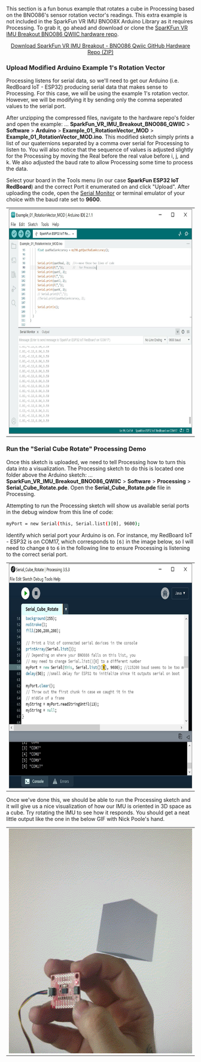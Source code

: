 This section is a fun bonus example that rotates a cube in Processing based on the BNO086's sensor rotation vector's readings. This extra example is not included in the SparkFun VR IMU BNO08X Arduino Library as it requires Processing. To grab it, go ahead and download or clone the [SparKFun VR IMU Breakout BNO086 QWIIC hardware repo](https://github.com/sparkfun/SparkFun_VR_IMU_Breakout_BNO086_QWIIC).

<div style="text-align: center"><a href="https://github.com/sparkfun/SparkFun_VR_IMU_Breakout_BNO086_QWIIC/archive/refs/heads/main.zip" target="download_BNO086_hardware_repo" class="md-button">Download SparkFun VR IMU Breakout - BNO086 Qwiic GitHub Hardware Repo (ZIP)</a></div>



### Upload Modified Arduino Example 1's Rotation Vector

Processing listens for serial data, so we'll need to get our Arduino (i.e. RedBoard IoT - ESP32) producing serial data that makes sense to Processing. For this case, we will be using the example 1's rotation vector. However, we will be modifying it by sending only the comma seperated values to the serial port.

After unzipping the compressed files, navigate to the hardware repo's folder and open the example: ... **SparkFun_VR_IMU_Breakout_BNO086_QWIIC** > **Software** > **Arduino** > **Example_01_RotationVector_MOD** > **Example_01_RotationVector_MOD.ino**. This modified sketch simply prints a list of our quaternions separated by a comma over serial for Processing to listen to. You will also notice that the sequence of values is adjusted slightly for the Processing by moving the Real before the real value before i, j, and k. We also adjusted the baud rate to allow Processing some time to process the data.

Select your board in the Tools menu (in our case **SparkFun ESP32 IoT RedBoard**) and the correct Port it enumerated on and click "Upload". After uploading the code, open the [Serial Monitor](https://learn.sparkfun.com/tutorials/terminal-basics) or terminal emulator of your choice with the baud rate set to **9600**.

<div style="text-align: center;">
  <table>
    <tr style="vertical-align:middle;">
     <td style="text-align: center; vertical-align: middle;"><a href="../assets/img/VR_IMU-BNO086_Arduino_Ex1_Rotation_Vector_MOD.JPG"><img src="../assets/img/VR_IMU-BNO086_Arduino_Ex1_Rotation_Vector_MOD.JPG" width="600" height="600" alt="Output Modified Example 1 - Rotation Vector for Processing Example"></a></td>
    </tr>
  </table>
</div>



### Run the "Serial Cube Rotate" Processing Demo

Once this sketch is uploaded, we need to tell Processing how to turn this data into a visualization. The Processing sketch to do this is located one folder above the Arduino sketch: ... **SparkFun_VR_IMU_Breakout_BNO086_QWIIC** > **Software** > **Processing** > **Serial_Cube_Rotate.pde**. Open the **Serial_Cube_Rotate.pde** file in Processing.

Attempting to run the Processing sketch will show us available serial ports in the debug window from this line of code:

```bash
myPort = new Serial(this, Serial.list()[0], 9600);
```

Identify which serial port your Arduino is on. For instance, my RedBoard IoT - ESP32 is on COM17, which corresponds to `[6]` in the image below, so I will need to change `0` to `6` in the following line to ensure Processing is listening to the correct serial port.

<div style="text-align: center;">
  <table>
    <tr style="vertical-align:middle;">
     <td style="text-align: center; vertical-align: middle;"><a href="../assets/img/VR_IMU-BNO086_Processing_Serial_Port_Connections.JPG"><img src="../assets/img/VR_IMU-BNO086_Processing_Serial_Port_Connections.JPG" width="600" height="600" alt="Adjusting Processing Example's Serial Port"></a></td>
    </tr>
  </table>
</div>

Once we've done this, we should be able to run the Processing sketch and it will give us a nice visualization of how our IMU is oriented in 3D space as a cube. Try rotating the IMU to see how it responds. You should get a neat little output like the one in the below GIF with Nick Poole's hand.

<div style="text-align: center;">
  <table>
    <tr style="vertical-align:middle;">
     <td style="text-align: center; vertical-align: middle;"><a href="../assets/img/VR_IMU_BNO08X_Arduino_Processing_Serial_Cube_Visualization.gif"><img src="../assets/img/VR_IMU_BNO08X_Arduino_Processing_Serial_Cube_Visualization.gif" width="600" height="600" alt="Adjusting Processing Example's Serial Port"></a></td>
    </tr>
  </table>
</div>

